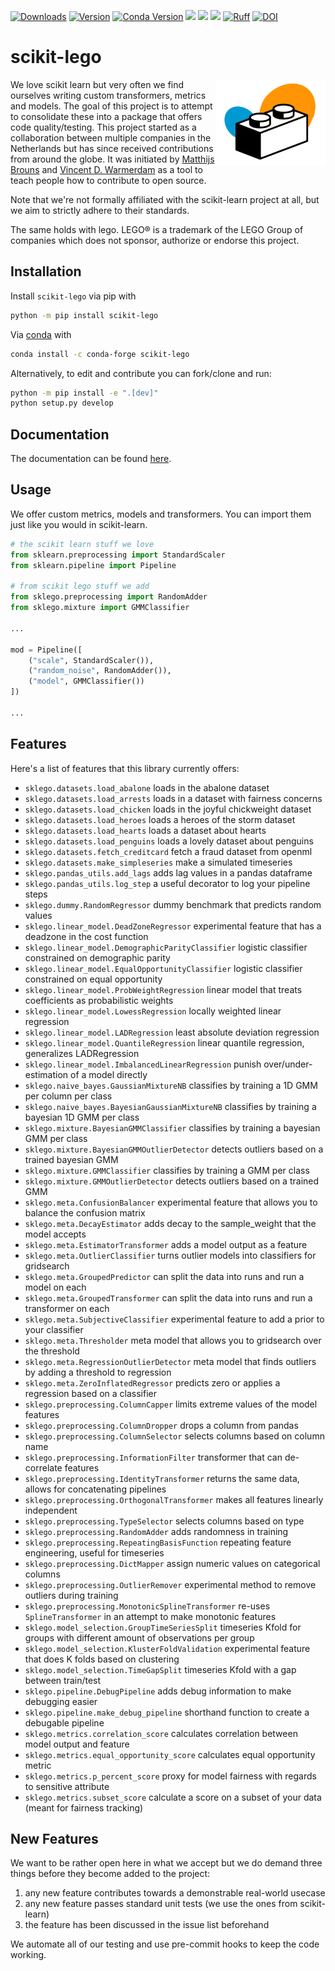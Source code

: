 [![Downloads](https://static.pepy.tech/badge/scikit-lego/month)](https://www.pepy.tech/projects/scikit-lego)
[![Version](https://img.shields.io/pypi/v/scikit-lego)](https://pypi.org/project/scikit-lego/)
[![Conda Version](https://img.shields.io/conda/vn/conda-forge/scikit-lego.svg)](https://anaconda.org/conda-forge/scikit-lego)
![](https://img.shields.io/github/license/koaning/scikit-lego)
![](https://img.shields.io/pypi/pyversions/scikit-lego)
![](https://img.shields.io/github/contributors/koaning/scikit-lego)
[![Ruff](https://img.shields.io/endpoint?url=https://raw.githubusercontent.com/astral-sh/ruff/main/assets/badge/v2.json)](https://github.com/astral-sh/ruff)
[![DOI](https://zenodo.org/badge/166836939.svg)](https://zenodo.org/badge/latestdoi/166836939)

# scikit-lego

<a href="https://koaning.github.io/scikit-lego/"><img src="images/logo.png" width="35%" height="35%" align="right" /></a>

We love scikit learn but very often we find ourselves writing
custom transformers, metrics and models. The goal of this project
is to attempt to consolidate these into a package that offers
code quality/testing. This project started as a collaboration between
multiple companies in the Netherlands but has since received contributions
from around the globe. It was initiated by [Matthijs Brouns](https://www.mbrouns.com/)
and [Vincent D. Warmerdam](https://koaning.io) as a tool to teach people how
to contribute to open source.

Note that we're not formally affiliated with the scikit-learn project at all,
but we aim to strictly adhere to their standards.

The same holds with lego. LEGO® is a trademark of the LEGO Group of companies which does not sponsor, authorize or endorse this project.

## Installation

Install `scikit-lego` via pip with

```bash
python -m pip install scikit-lego
```

Via [conda](https://conda.io/projects/conda/en/latest/) with

```bash
conda install -c conda-forge scikit-lego
```

Alternatively, to edit and contribute you can fork/clone and run:

```bash
python -m pip install -e ".[dev]"
python setup.py develop
```

## Documentation

The documentation can be found [here](https://koaning.github.io/scikit-lego/).

## Usage

We offer custom metrics, models and transformers. You can import them just like you would
in scikit-learn.

```python
# the scikit learn stuff we love
from sklearn.preprocessing import StandardScaler
from sklearn.pipeline import Pipeline

# from scikit lego stuff we add
from sklego.preprocessing import RandomAdder
from sklego.mixture import GMMClassifier

...

mod = Pipeline([
    ("scale", StandardScaler()),
    ("random_noise", RandomAdder()),
    ("model", GMMClassifier())
])

...
```

## Features

Here's a list of features that this library currently offers:

- `sklego.datasets.load_abalone` loads in the abalone dataset
- `sklego.datasets.load_arrests` loads in a dataset with fairness concerns
- `sklego.datasets.load_chicken` loads in the joyful chickweight dataset
- `sklego.datasets.load_heroes` loads a heroes of the storm dataset
- `sklego.datasets.load_hearts` loads a dataset about hearts
- `sklego.datasets.load_penguins` loads a lovely dataset about penguins
- `sklego.datasets.fetch_creditcard` fetch a fraud dataset from openml
- `sklego.datasets.make_simpleseries` make a simulated timeseries
- `sklego.pandas_utils.add_lags` adds lag values in a pandas dataframe
- `sklego.pandas_utils.log_step` a useful decorator to log your pipeline steps
- `sklego.dummy.RandomRegressor` dummy benchmark that predicts random values
- `sklego.linear_model.DeadZoneRegressor` experimental feature that has a deadzone in the cost function
- `sklego.linear_model.DemographicParityClassifier` logistic classifier constrained on demographic parity
- `sklego.linear_model.EqualOpportunityClassifier` logistic classifier constrained on equal opportunity
- `sklego.linear_model.ProbWeightRegression` linear model that treats coefficients as probabilistic weights
- `sklego.linear_model.LowessRegression` locally weighted linear regression
- `sklego.linear_model.LADRegression` least absolute deviation regression
- `sklego.linear_model.QuantileRegression` linear quantile regression, generalizes LADRegression
- `sklego.linear_model.ImbalancedLinearRegression` punish over/under-estimation of a model directly
- `sklego.naive_bayes.GaussianMixtureNB` classifies by training a 1D GMM per column per class
- `sklego.naive_bayes.BayesianGaussianMixtureNB` classifies by training a bayesian 1D GMM per class
- `sklego.mixture.BayesianGMMClassifier` classifies by training a bayesian GMM per class
- `sklego.mixture.BayesianGMMOutlierDetector` detects outliers based on a trained bayesian GMM
- `sklego.mixture.GMMClassifier` classifies by training a GMM per class
- `sklego.mixture.GMMOutlierDetector` detects outliers based on a trained GMM
- `sklego.meta.ConfusionBalancer` experimental feature that allows you to balance the confusion matrix
- `sklego.meta.DecayEstimator` adds decay to the sample_weight that the model accepts
- `sklego.meta.EstimatorTransformer` adds a model output as a feature
- `sklego.meta.OutlierClassifier` turns outlier models into classifiers for gridsearch
- `sklego.meta.GroupedPredictor` can split the data into runs and run a model on each
- `sklego.meta.GroupedTransformer` can split the data into runs and run a transformer on each
- `sklego.meta.SubjectiveClassifier` experimental feature to add a prior to your classifier
- `sklego.meta.Thresholder` meta model that allows you to gridsearch over the threshold
- `sklego.meta.RegressionOutlierDetector` meta model that finds outliers by adding a threshold to regression
- `sklego.meta.ZeroInflatedRegressor` predicts zero or applies a regression based on a classifier
- `sklego.preprocessing.ColumnCapper` limits extreme values of the model features
- `sklego.preprocessing.ColumnDropper` drops a column from pandas
- `sklego.preprocessing.ColumnSelector` selects columns based on column name
- `sklego.preprocessing.InformationFilter` transformer that can de-correlate features
- `sklego.preprocessing.IdentityTransformer` returns the same data, allows for concatenating pipelines
- `sklego.preprocessing.OrthogonalTransformer` makes all features linearly independent
- `sklego.preprocessing.TypeSelector` selects columns based on type
- `sklego.preprocessing.RandomAdder` adds randomness in training
- `sklego.preprocessing.RepeatingBasisFunction` repeating feature engineering, useful for timeseries
- `sklego.preprocessing.DictMapper` assign numeric values on categorical columns
- `sklego.preprocessing.OutlierRemover` experimental method to remove outliers during training
- `sklego.preprocessing.MonotonicSplineTransformer` re-uses `SplineTransformer` in an attempt to make monotonic features
- `sklego.model_selection.GroupTimeSeriesSplit` timeseries Kfold for groups with different amount of observations per group
- `sklego.model_selection.KlusterFoldValidation` experimental feature that does K folds based on clustering
- `sklego.model_selection.TimeGapSplit` timeseries Kfold with a gap between train/test
- `sklego.pipeline.DebugPipeline` adds debug information to make debugging easier
- `sklego.pipeline.make_debug_pipeline` shorthand function to create a debugable pipeline
- `sklego.metrics.correlation_score` calculates correlation between model output and feature
- `sklego.metrics.equal_opportunity_score` calculates equal opportunity metric
- `sklego.metrics.p_percent_score` proxy for model fairness with regards to sensitive attribute
- `sklego.metrics.subset_score` calculate a score on a subset of your data (meant for fairness tracking)

## New Features

We want to be rather open here in what we accept but we do demand three
things before they become added to the project:

1. any new feature contributes towards a demonstrable real-world usecase
2. any new feature passes standard unit tests (we use the ones from scikit-learn)
3. the feature has been discussed in the issue list beforehand

We automate all of our testing and use pre-commit hooks to keep the code working.
